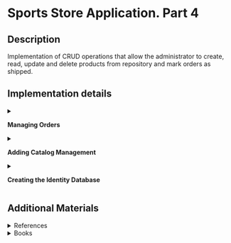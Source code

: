 # Sports Store Application. Part 4

## Description

Implementation of CRUD operations that allow the administrator to create, read, update and delete products from repository and mark orders as shipped.

## Implementation details

<details>
<summary>

**Managing Orders**
</summary>

- Go to the cloned repository of the previous step `Sport Store Application. Part 3`. 

- Switch to the `sports-store-application-4` branch and do a fast-forward merge according to changes from the `main` branch.

```
$ git checkout sports-store-application-4

$ git merge main --ff

```
- Continue your work in Visual Studio or other IDE.

- Build project, run application and request http://localhost:5000/. All functionalities implemented in the previous step should work.

- Create and add to the `AdminController.cs` file to the `Controllers` folder a separate `AdminController` controller class for managing orders shipping and the product catalog.

```
using Microsoft.AspNetCore.Mvc;
using SportsStore.Models;
using SportsStore.Models.Repository;

namespace SportsStore.Controllers
{
    [Route("Admin")]
  ➥public class AdminController : Controller
    {
        private IStoreRepository storeRepository;
        private IOrderRepository orderRepository;

        public AdminController(IStoreRepository storeRepository, IOrderRepository orderRepository) 
            => (this.storeRepository, this.orderRepository) = (storeRepository, orderRepository);

        [Route("Orders")]
        public ViewResult Orders() => View(orderRepository.Orders);

        [Route("Products")]
        public ViewResult Products() => View(storeRepository.Products);
    }
}

```
`In the future a routing attributes will be used to routing support.`

- Add the `AdminNavigationMenuViewComponent.cs` class file to `Components` folder.

```
using Microsoft.AspNetCore.Mvc;

namespace SportsStore.Components
{
  ➥public class AdminNavigationMenuViewComponent : ViewComponent
    {
        public IViewComponentResult Invoke()
        {
            ViewBag.Selection = Request.Path.Value ?? "Products";

            return View(new string[] { "Orders", "Products" });
        }
    }
}
```
- Add the `Default.cshtml` Razor View file to the `Views/Shared/Components/AdminNavigationMenu` folder.

```
@model IEnumerable<string>

<div class="d-grid gap-2">
    @foreach (string category in Model)
    {
        <a class="btn @(((string)ViewBag.Selection).Contains(category) ? "btn-primary" : "btn-outline-secondary")"
           asp-action="@category" asp-controller="Admin">
            @category
        </a>
    }
</div>
```
- To create the Layout Razor View for the administration tools, add to the `Views/Admin` folder a `_AdminLayout.cshtml` Layout Razor View file.  
```
<!DOCTYPE html>
<html>
<head>
    <meta name="viewport" content="width=device-width" />
    <title>SportsStore</title>
    <link href="/lib/bootstrap/css/bootstrap.min.css" rel="stylesheet" />
</head>
<body>
    <div class="bg-info text-white p-2">
        <div class="container-fluid">
            <span class="navbar-brand">SPORTS STORE Administration</span>
        </div>
    </div>
    <div class="container-fluid">
        <div class="row p-2">
            <div class="col-3">
                <vc:admin-navigation-menu />
            </div>
            <div class="col-9">
                @RenderBody()
            </div>
        </div>
    </div>
</body>
</html>
```
- To complete the initial setup, add the views that will provide the administration tools, although they will contain placeholder messages at first. Add a `Orders.cshtml` Razor View file to the `Views/Admin` folder with the content shown below.

```
@model IQueryable<Order>

@{
    Layout = "_AdminLayout";
}

<h4>This is the orders information.</h4>
```
And than add a `Products.cshtml` Razor View file to the `Views/Admin` folder with the content shown below.

```
@model IQueryable<Product>

@{
    Layout = "_AdminLayout";
}

<h4>This is the products information.</h4>

```
- Build project, run application and request http://localhost:5000/Admin/Orders 

![](Images/4.1.png)

and http://localhost:5000/Admin/Products.

![](Images/4.2.png)

- To create a simple administration tool that will let to view the orders that have been received and mark them as shipped, at first change the data model so that adminstator can record which orders have been shipped. Add a `Shipped` property in the `Order` class (the `Order.cs` file in the `Models` Folder).

```
using System.ComponentModel.DataAnnotations;
using Microsoft.AspNetCore.Mvc.ModelBinding;

namespace SportsStore.Models
{
    public class Order
    {
        . . .

        [BindNever]
      ➥public bool Shipped { get; set; }

        . . .
    }
}

```
- To update the database to reflect the addition of the `Shipped` property to the `Order` class, open a new command prompt or PowerShell window, navigate to the SportsStore project folder and run the following command: 

```
dotnet ef migrations add ShippedOrders

```
_The migration will be applied automatically when the application is started and the `SeedData` class calls the `Migrate` method provided by Entity Framework Core._

- Add to `AdminController` class `MarkShipped` action method that will be receive a POST request that specifies the `Id` of an order, which is used to locate the corresponding `Order` object from the repository so that the `Shipped` property can be set to `true` and saved and  `Reset` action method  that will be receive a POST request that specifies the `Id` of an order, which is used to locate the corresponding `Order` object from the repository so that the `Shipped` property can be set to `false` and saved.

```
using Microsoft.AspNetCore.Mvc;
using SportsStore.Models;
using SportsStore.Models.Repository;

namespace SportsStore.Controllers
{
    [Route("Admin")]
    public class AdminController : Controller
    {
        . . .

        [HttpPost]
        [Route("MarkShipped")]
      ➥public IActionResult MarkShipped(int orderId)
        {
            Order? order = orderRepository.Orders.FirstOrDefault(o => o.OrderId == orderId);

            if (order != null)
            {
                order.Shipped = true;
                orderRepository.SaveOrder(order);
            }

            return RedirectToAction("Orders");
        }

        [HttpPost]
        [Route("Reset")]
      ➥public IActionResult Reset(int orderId)
        {
            Order? order = orderRepository.Orders.FirstOrDefault(o => o.OrderId == orderId);

            if (order != null)
            {
                order.Shipped = false;
                orderRepository.SaveOrder(order);
            }

            return RedirectToAction("Orders");
        }
    }
}
```
- To avoid duplicating code and content, create and add to the `Views/Order` folder a `_OrderTable.cshtml` Razor Partial View that displays a table without knowing which category of order it is dealing with the content shown below.

```
@model (IQueryable<Order> Orders, string TableTitle, string ButtonLabel, string CallbackMethodName)

<table class="table table-sm table-striped table-bordered">
    <thead>
        <tr><th colspan="5" class="text-center">@Model.TableTitle</th></tr>
    </thead>
    <tbody>
        @if (Model.Orders.Any())
        {
            @foreach (Order o in Model.Orders)
            {
                <tr>
                    <td>@o.Name</td>
                    <td>@o.Zip</td>
                    <th>Product</th>
                    <th>Quantity</th>
                    <td>
                        <form asp-action=@Model.CallbackMethodName method="post">
                            <input type="hidden" name="OrderId" value="@o.OrderId" />
                            <button type="submit" class="btn btn-sm btn-danger">
                                @Model.ButtonLabel
                            </button>
                        </form>
                    </td>
                </tr>
                @foreach (CartLine line in o.Lines)
                {
                    <tr>
                        <td colspan="2"></td>
                        <td>@line.Product.Name</td>
                        <td>@line.Quantity</td>
                        <td></td>
                    </tr>
                }
            }
        }
        else
        {
            <tr><td colspan="5" class="text-center">No Orders</td></tr>
        }
    </tbody>
</table>
```
- Change a `Orders.cshtml` Razor View that gets the `Order` data from the database and uses the `_OrderTable.cshtml` Razor Partial View to display it to the user

```
  @model IQueryable<Order>
  
  @{
      Layout = "_AdminLayout";
      var unshippedOrders = Model.Where(o => !o.Shipped);
      var shippedOrders = Model.Where(o => o.Shipped);
  }
  
➥<partial name="_OrderTable" model='(unshippedOrders, "Unshipped Orders", "Ship", "MarkShipped")' />
➥<partial name="_OrderTable" model='(shippedOrders, "Shipped Orders", "Reset", "Reset")' />
  
  <form asp-action="Orders" method="post">
      <button class="btn btn-info">Refresh Data</button>
  </form>
```
- To see your changes, build project, run application and request http://localhost:5000/Admin/Orders.

![](Images/4.3.png)

- To see the new features, request http://localhost:5000, and create an order. Once you have at least one order in the database, request http://localhost:5000/Admin/Orders, and you will see a summary of the order you created displayed in the `Unshipped Orders table`. Click the `Ship` button, and the order will be updated and moved to the `Shipped Orders table`, as shown below.

![](Images/4.4.png)

![](Images/4.5.png)

Click the `Reset` button, and the order will be updated and moved to the `Unshipped Orders table`, as shown below.

![](Images/4.6.png)

- Add and view changes and than commit.

```
$ git status
$ git add *.cs *.cshtml *.csproj
$ git diff --staged
$ git commit -m "Managing Orders."

```
</details>

<details>
<summary>

**Adding Catalog Management**

</summary>

- To add the features that allow a administrator to create, modify and delete products add new methods to the `IStoreRepository` interface.

```
namespace SportsStore.Models.Repository
{
    public interface IStoreRepository
    {
        IQueryable<Product> Products { get; }

      ➥void SaveProduct(Product p);

      ➥void CreateProduct(Product p);

      ➥void DeleteProduct(Product p);
    }
}

```
- Add implementation of this methods in the `EFStoreRepository` class.

```
namespace SportsStore.Models.Repository
{
    public class EFStoreRepository : IStoreRepository
    {
        private StoreDbContext context;

        public EFStoreRepository(StoreDbContext ctx)
        {
            this.context = ctx;
        }

        public IQueryable<Product> Products => this.context.Products;

      ➥public void CreateProduct(Product product)
        {
            context.Add(product);
            context.SaveChanges();
        }

      ➥public void DeleteProduct(Product product)
        {
            context.Remove(product);
            context.SaveChanges();
        }

      ➥public void SaveProduct(Product product)
        {
            if (product.ProductId == 0)
            {
                context.Products.Add(product);
            }
            else
            {
                Product? dbEntry = context.Products?.FirstOrDefault(p => p.ProductId == product.ProductId);

                if (dbEntry != null)
                {
                    dbEntry.Name = product.Name;
                    dbEntry.Description = product.Description;
                    dbEntry.Price = product.Price;
                    dbEntry.Category = product.Category;
                }
            }

            context.SaveChanges();
        }
    }
}

```
- To validate the values the user provides when editing or creating `Product` objects, add validation attributes to the `Product` data model class.

```
using System.ComponentModel.DataAnnotations;
using System.ComponentModel.DataAnnotations.Schema;

namespace SportsStore.Models
{
    public class Product
    {
        public long ProductId { get; set; }

      ➥[Required(ErrorMessage = "Please enter a product name")]
        public string Name { get; set; } = string.Empty;

      ➥[Required(ErrorMessage = "Please enter a description")]
        public string Description { get; set; } = string.Empty;

      ➥[Required]
      ➥[Range(0.01, double.MaxValue, ErrorMessage = "Please enter a positive price")]
        [Column(TypeName = "decimal(8, 2)")]
        public decimal Price { get; set; }

      ➥[Required(ErrorMessage = "Please specify a category")]
        public string Category { get; set; } = string.Empty;
    }
}

```
- To provide the administrator a table of products with links to check, edit and delete, replace the contents of the `Products.cshtml` Razor View file with those shown below.

```
@model IQueryable<Product>

@{
    Layout = "_AdminLayout";
}

<table class="table table-sm table-striped table-bordered">
    <thead>
        <tr>
            <th>Id</th>
            <th>Name</th>
            <th>Category</th>
            <th>Price</th>
            <td />
        </tr>
    </thead>
    <tbody>
        @if (Model?.Count() > 0)
        {
            @foreach (Product p in Model)
            {
                <tr>
                    <td>@p.ProductId</td>
                    <td>@p.Name</td>
                    <td>@p.Category</td>
                    <td>@p.Price.ToString("c")</td>
                    <td>
                        <a class="btn btn-info btn-sm" asp-controller="Admin" asp-action="Details" asp-route-productId="@p.ProductId">
                            Details
                        </a>
                        <a class="btn btn-warning btn-sm" asp-controller="Admin" asp-action="Edit" asp-route-productId="@p.ProductId">
                            Edit
                        </a>
                        <a class="btn btn-danger btn-sm" asp-controller="Admin" asp-action="Delete" asp-route-productId="@p.ProductId">
                            Delete
                        </a>
                    </td>
                </tr>
            }
        }
        else
        {
            <tr>
                <td colspan="5" class="text-center">No Products</td>
            </tr>
        }
    </tbody>
</table>

<a class="btn btn-primary" asp-controller="Admin" asp-action="Create">Create</a>    
```

- Restart ASP.NET Core and request http://localhost:5000/Admin/Products

![](Images/4.7.png)

- To display all the fields for a single `Product` object add an `Details` action method in the `AdminController` class.

```
using Microsoft.AspNetCore.Mvc;
using SportsStore.Models;
using SportsStore.Models.Repository;

namespace SportsStore.Controllers
{
    [Route("Admin")]
    public class AdminController : Controller
    {
        . . .
        [Route("Admin/Details/{productId:int}")]
      ➥public ViewResult Details(int productId)
            => View(storeRepository.Products.FirstOrDefault(p => p.ProductId == productId));
        . . .
}
```
Add a `Details.cshtml` Razor View file to the `Views/Admin` folder.

```
@model SportsStore.Models.Product?

@{
    Layout = "_AdminLayout";
}

<h3 class="bg-info text-white text-center p-1">Details</h3>

<table class="table table-sm table-bordered table-striped">
    <tbody>
        <tr>
            <th>Id</th>
            <td>@Model?.ProductId</td>
        </tr>
        <tr>
            <th>Name</th>
            <td>@Model?.Name</td>
        </tr>
        <tr>
            <th>Description</th>
            <td>@Model?.Description</td>
        </tr>
        <tr>
            <th>Category</th>
            <td>@Model?.Category</td>
        </tr>
        <tr>
            <th>Price</th>
            <td>@Model?.Price.ToString("C")</td>
        </tr>
    </tbody>
</table>

<a class="btn btn-warning" asp-controller="Admin" asp-action="Edit" asp-route-productId="@Model?.ProductId">Edit</a>
<a class="btn btn-secondary" asp-controller="Admin" asp-action="Products">Back</a>
```
- Restart ASP.NET Core, request http://localhost:5000/Admin/Products and click `Details` link for some product.

![](Images/4.8.png)

- To implement the abilities to edit and to create of a single `Product` object, add the `Edit` and `Create` action methods accordingly in the `AdminController` class.
```
[Route("Admin")]
public class AdminController : Controller
{
    . . .

    [Route("Products/Edit/{productId:long}")]
  ➥public ViewResult Edit(int productId)
    {
        return View(storeRepository.Products.FirstOrDefault(p => p.ProductId == productId));
    }

    [HttpPost]
    [Route("Products/Edit/{productId:long}")]
  ➥public IActionResult Edit(Product product)
    {
        if (ModelState.IsValid)
        {
            storeRepository.SaveProduct(product);
            return RedirectToAction("Products");
        }

        return View(product);
    }

    [Route("Products/Create")]
  ➥public ViewResult Create()
    {
        return View(new Product());
    }

    [HttpPost]
    [Route("Products/Create")]
  ➥public IActionResult Create(Product product)
    {
        if (ModelState.IsValid)
        {
            storeRepository.SaveProduct(product);
            return RedirectToAction("Products");
        }

        return View(product);
    }
}
```
- To support the operations to create and edit data, add a `_Editor.cshtml` Razor Partial View file to the `Views/Admin` folder.

```
@model (Product Product, string ThemeColor, string TitleText, string CallbackMethodName)

@{
    Product product = Model.Product;
}

<h3 class="bg-@Model.ThemeColor text-white text-center p-1">@Model.TitleText a Product</h3>
<div class="row">
    <div class="col-md-4">
        <form asp-action="@Model.CallbackMethodName" asp-controller="Admin" method="post">
            <div asp-validation-summary="ModelOnly" class="text-danger"></div>
            @if (product.ProductId != 0)
            {
                <div class="form-group">
                    <label asp-for="@product.ProductId" class="control-label"></label>
                    <input asp-for="@product.ProductId" class="form-control" readonly/>
                </div>
            }
            <div class="form-group">
                <label asp-for="@product.Name" class="control-label"></label>
                <input asp-for="@product.Name" class="form-control" />
                <span asp-validation-for="@product.Name" class="text-danger"></span>
            </div>
            <div class="form-group">
                <label asp-for="@product.Description" class="control-label"></label>
                <input asp-for="@product.Description" class="form-control" />
                <span asp-validation-for="@product.Description" class="text-danger"></span>
            </div>
            <div class="form-group">
                <label asp-for="@product.Price" class="control-label"></label>
                <input asp-for="@product.Price" class="form-control" />
                <span asp-validation-for="@product.Price" class="text-danger"></span>
            </div>
            <div class="form-group">
                <label asp-for="@product.Category" class="control-label"></label>
                <input asp-for="@product.Category" class="form-control" />
                <span asp-validation-for="@product.Category" class="text-danger"></span>
            </div>
            <div class="mt-2">
                <button type="submit" class="btn btn-@Model.ThemeColor">Save</button>
                <a class="btn btn-secondary" asp-controller="Admin" asp-action="Products">Cancel</a>
            </div>
        </form>
    </div>
</div>
```

- To see the editor work, restart ASP.NET Core, request http://localhost:5000/Admin/Products, and click the `Edit` button
  
![](Images/4.9.png)  

or request http://localhost:5000/Admin/Products, and click the `Create` button.
  
![](Images/4.10.png)   

- Click the `Save` button without filling out the form fields, and you will see the validation errors that Razor produces automatically, as shown below.

![](Images/4.11.png)

- Fill out the form and click `Save` again, and you will see the product you created displayed in the table.

![](Images/4.12.png)

- In order the application to perform client-side validation based on the data annotations applied to the domain model class add the JavaScript libraries that provide the client-side feature to the application. To install the [client-side](https://docs.microsoft.com/en-us/aspnet/core/client-side/libman/libman-cli?view=aspnetcore-3.1) package, use a PowerShell command prompt to run the following commands (or use [Visual Studio possibilities](https://docs.microsoft.com/en-us/aspnet/core/client-side/libman/libman-vs?view=aspnetcore-6.0))

```
libman install jquery@3.6.1 -d wwwroot/lib/jquery
libman install jquery-validate@1.19.5 -d wwwroot/lib/jquery-validate
libman install jquery-validation-unobtrusive@4.0.0 -d wwwroot/lib/jquery-validationunobtrusive
```
The `libman.json` file looks like this.

```
{
  "version": "1.0",
  "defaultProvider": "cdnjs",
  "libraries": [
    {
      "library": "bootstrap@5.2.0",
      "destination": "wwwroot/lib/bootstrap"
    },
    {
      "provider": "cdnjs",
      "library": "font-awesome@6.1.2",
      "destination": "wwwroot/lib/font-awesome/"
    },
    {
      "provider": "cdnjs",
      "library": "jquery@3.6.1",
      "destination": "wwwroot/lib/jquery/"
    },
    {
      "provider": "cdnjs",
      "library": "jquery-validate@1.19.5",
      "destination": "wwwroot/lib/jquery-validate/"
    },
    {
      "provider": "cdnjs",
      "library": "jquery-validation-unobtrusive@4.0.0",
      "destination": "wwwroot/lib/jquery-validation-unobtrusive/"
    }
  ]
}
```
- Add `script` tag and `Scripts` Razor Section to the `_AdminLayout` Layout Razor View.

```
  <!DOCTYPE html>
  <html>
  . . .
  
➥<script src="~/lib/jquery/dist/jquery.min.js"></script>
➥@await RenderSectionAsync("Scripts", required: false)
  
  </body>
  </html>
```
- Add `_ValidationScriptsPartial.cshtml` Razor Partial View file to the `Views/Shared` folder.

```
<script src="~/lib/jquery-validation/dist/jquery.validate.min.js"></script>
<script src="~/lib/jquery-validation-unobtrusive/jquery.validate.unobtrusive.min.js"></script>
```

- Call `_ValidationScriptsPartial` Razor Partial View in the `Create` Razor View

```
  @model SportsStore.Models.Product
  
  @{
      Layout = "_AdminLayout";
  }
  
  <partial name="_Editor" model='(@Model, "primary", "Create" , "Create")' />
  
  @section Scripts
  {
    ➥<partial name="_ValidationScriptsPartial" />
  }
```
and `Edit` Razor View.

```
  @model SportsStore.Models.Product
  
  @{
      Layout = "_AdminLayout";
  }
  
  <partial name="_Editor" model='(@Model, "warning", "Edit" , "Edit")' />
  
  @section Scripts
  {
    ➥<partial name="_ValidationScriptsPartial" />
  }
```
- To test the client-side validation feature, restart ASP.NET Core, request http://localhost:5000/Admin/Products, and click the `Create` or `Edit` button. The error message looks like the ones generated by server-side validation, but if you enter text into the field, you will see the error message disappear immediately as the JavaScript code responds to the user interaction.
  
![](Images/4.13.png)  

- To support delete operation add `Delete` and `DeleteProduct` action methods to the `AdminController` controller.

```
using Microsoft.AspNetCore.Mvc;
using SportsStore.Models;
using SportsStore.Models.Repository;

namespace SportsStore.Controllers
{
    [Route("Admin")]
    public class AdminController : Controller
    {
        . . .

        [Route("Products/Delete/{productId:long}")]
      ➥public IActionResult Delete(int productId)
            => View(storeRepository.Products.FirstOrDefault(p => p.ProductId == productId));

        [HttpPost]
        [Route("Products/Delete/{productId:long}")]
      ➥public IActionResult DeleteProduct(int productId)
        {
            var product = storeRepository.Products.FirstOrDefault(p => p.ProductId == productId);
            storeRepository.DeleteProduct(product);
            return RedirectToAction("Products");
        }
    }
}

```
- To avoid duplicating code and content for delete and details operations add to the `Views/Admin` folder a `_ProductInfo.cshtml` Razor Partial View that displays information about a single `Product` object.

```
@model SportsStore.Models.Product?

<table class="table table-sm table-bordered table-striped">
    <tbody>
    <tr>
        <th>Id</th>
        <td>@Model?.ProductId</td>
    </tr>
    <tr>
        <th>Name</th>
        <td>@Model?.Name</td>
    </tr>
    <tr>
        <th>Description</th>
        <td>@Model?.Description</td>
    </tr>
    <tr>
        <th>Category</th>
        <td>@Model?.Category</td>
    </tr>
    <tr>
        <th>Price</th>
        <td>@Model?.Price.ToString("C")</td>
    </tr>
    </tbody>
</table>
```
- Change `Details.cshtml` Razor View file.

```
  @model SportsStore.Models.Product?
  
  @{
      Layout = "_AdminLayout";
  }
  
  <h3 class="bg-info text-white text-center p-1">Details</h3>
  
➥<partial name="_ProductInfo" model="@Model" />
  
  <a class="btn btn-warning" asp-controller="Admin" asp-action="Edit" asp-route-productId="@Model?.ProductId">Edit</a>
  <a class="btn btn-secondary" asp-controller="Admin" asp-action="Products">Back</a>
```
- Add `Delete.cshtml` Razor View to the `Views/Admin` folder.

```
  @model SportsStore.Models.Product
  
  @{
      Layout = "_AdminLayout";
  }
  
  <h3 class="bg-danger text-white text-center p-1">Are you sure you want to delete this?</h3>
  
  <partial name="_ProductInfo" model="@Model" />
  
  <form asp-action="Delete" asp-controller="Admin" method="post">
      <input type="submit" class="btn btn-danger" value="Delete" />
      <a class="btn btn-secondary" asp-controller="Admin" asp-action="Products">Back</a>
  </form>
```
-  Restart ASP.NET Core, request http://localhost:5000/Admin/Products, and click a `Delete` button to remove an object from the database.

![](Images/4.14.png)

- Add and view changes and than commit.

```
$ git status
$ git add *.cs *.cshtml *.json *.csproj
$ git diff --staged
$ git commit -m "Adding Catalog Management."
```
</details>

<details>
<summary>

**Creating the Identity Database**
</summary>

- To add the package that contains the ASP.NET Core Identity support for Entity Framework Core, use a PowerShell command prompt to run the command shown below in the `SportsStore` folder.

```
dotnet add package Microsoft.AspNetCore.Identity.EntityFrameworkCore --version 6.0.0
```
- Create a database context file that will act as the bridge between the database and the `Identity` model objects it provides access to. Add a class file called `AppIdentityDbContext.cs` to the `Models` folder and used it to define the class shown below.

```
using Microsoft.AspNetCore.Identity;
using Microsoft.AspNetCore.Identity.EntityFrameworkCore;
using Microsoft.EntityFrameworkCore;

namespace SportsStore.Models
{
  ➥public class AppIdentityDbContext : IdentityDbContext<IdentityUser>
    {
        public AppIdentityDbContext(DbContextOptions<AppIdentityDbContext> options)
            : base(options) { }
    }
}
```
- Add the `"IdentityConnection": "Server=(localdb)\\MSSQLLocalDB;Database=Identity;MultipleActiveResultSets=true"` connection string to the `appsettings.json` file of the `SportsStore` project.

```
{
  "Logging": {
    "LogLevel": {
      "Default": "Information",
      "Microsoft.AspNetCore": "Warning"
    }
  },
  "AllowedHosts": "*",
  "ConnectionStrings": {
    "SportsStoreConnection": "Server=(localdb)\\MSSQLLocalDB;Database=SportsStoreDb;MultipleActiveResultSets=true",
  ➥"IdentityConnection": "Server=(localdb)\\MSSQLLocalDB;Database=Identity;MultipleActive,ResultSets=true"
  }
}
```
- Configure Identity in the `Program.cs` file. 

```
  using Microsoft.EntityFrameworkCore;
  using SportsStore.Models;
  using SportsStore.Models.Repository;
  using Microsoft.AspNetCore.Identity;
  
  . . .

  builder.Services.AddSingleton<IHttpContextAccessor, HttpContextAccessor>();
  
➥builder.Services.AddDbContext<AppIdentityDbContext>(options => options.UseSqlServer(builder.Configuration["ConnectionStrings:IdentityConnection"]));
➥builder.Services.AddIdentity<IdentityUser, IdentityRole>().AddEntityFrameworkStores<AppIdentityDbContext>();
  
  var app = builder.Build();
  
  . . .
  app.UseStaticFiles();
  app.UseSession();
  
➥app.UseAuthentication();
➥app.UseAuthorization();
  
  app.MapControllerRoute(
      "categoryPage",
      "Products/{category}/Page{productPage:int}",
      new { Controller = "Home", action = "Index" });
  
  . . .
  
  app.Run();
```
The Entity Framework Core configuration has been extended to register a `AppIdentityDbContext` context class and use the `AddIdentity` method to configure identity services using built-in classes to represent users and roles. Calling the `UseAuthentication` and `UseAuthorization` methods is necessary to set up intermediate components that implement the security policy.

- To define the schema and apply it to the databa use the Entity Framework Core migrations feature. 

```
dotnet ef migrations add Initial --context AppIdentityDbContext

```
Once Entity Framework Core has generated the initial migration, run the following command in the `SportsStore` folder to create the database and apply the migration.

```
dotnet ef database update --context AppIdentityDbContext

```
The result is a new LocalDB database called `Identity` that you can inspect, for example, using the Visual Studio SQL Server Object Explorer.

- To explicitly create the `Admin` user by seeding the database when the application starts add a class file called `IdentitySeedData.cs` to the `Models` folder and defined the `IdentitySeedData` static class shown below.

```
using Microsoft.AspNetCore.Identity;
using Microsoft.EntityFrameworkCore;

namespace SportsStore.Models
{
  ➥public static class IdentitySeedData
    {
        private const string adminUser = "Admin";
        private const string adminPassword = "Secret123$";

        public static async void EnsurePopulated(IApplicationBuilder app)
        {
            AppIdentityDbContext context = app.ApplicationServices
                .CreateScope().ServiceProvider
                .GetRequiredService<AppIdentityDbContext>();

            if (context.Database.GetPendingMigrations().Any())
            {
                context.Database.Migrate();
            }

            UserManager<IdentityUser> userManager = app.ApplicationServices
                .CreateScope().ServiceProvider
                .GetRequiredService<UserManager<IdentityUser>>();

            IdentityUser user = await userManager.FindByNameAsync(adminUser);

            if (user is null)
            {
                user = new IdentityUser("Admin")
                {
                    Email = "admin@example.com", 
                    PhoneNumber = "555-1234"
                };

                await userManager.CreateAsync(user, adminPassword);
            }
        }
    }
}

```
This code ensures the database is created and up-to-date and uses the `UserManager<T>` class, which is provided as a service by ASP.NET Core Identity for managing users. The database is searched for the `Admin` user account, which is created—with a password of `Secret123$` — if it is not present. Do not change the hard-coded password in this example because Identity has a validation policy that requires passwords to contain a number and range of characters. 

- To ensure that the Identity database is seeded when the application starts, add the `IdentitySeedData.EnsurePopulated(app)` statement shown below to the `Program.cs` file.

```
  . . .
  SeedData.EnsurePopulated(app);
➥IdentitySeedData.EnsurePopulated(app);
  
  app.Run();
```
_If you need to reset the Identity database, then run the following command:_

```
dotnet ef database drop --force --context AppIdentityDbContext

```
_Restart the application, and the database will be re-created and populated with seed data._

- To restrict access to the administrative actions in the `AdminController` use the `Authorize` attribute.

``` 
➥[Authorize]
  [Route("Admin")]
  public class AdminController : Controller
  {
      . . .
  }
```
When an unauthenticated user sends a request that requires authorization, the user is redirected to the `/Account/Login` URL, which the application can use to prompt the user for their credentials.

- To implement basic authorization policy add to the `SportsStore/Models/ViewModels` folder a `LoginViewModel.cs` class file that presents the user’s credentials.

```
using System.ComponentModel.DataAnnotations;

namespace SportsStore.Models.ViewModels
{
  ➥public class LoginViewModel
    {
        [Required]
        public string? Name { get; set; }

        [Required]
        public string? Password { get; set; }

        public string ReturnUrl { get; set; } = "/";
    }
}
```
- Than add `AccountController` class (to the `AccountController.cs` file to the `SportsStore/Controllers` folder)

```
using Microsoft.AspNetCore.Authorization;
using Microsoft.AspNetCore.Identity;
using Microsoft.AspNetCore.Mvc;
using SportsStore.Models.ViewModels;

namespace SportsStore.Controllers
{
    [Authorize]
    [Route("Account")]
    
  ➥public class AccountController : Controller
    {
        private UserManager<IdentityUser> userManager;
        private SignInManager<IdentityUser> signInManager;

        public AccountController(UserManager<IdentityUser> userManager, SignInManager<IdentityUser> signInManager)
        {
            this.userManager = userManager;
            this.signInManager = signInManager;
        }

        [Route("Login")]
        [AllowAnonymous]
        public ViewResult Login(string returnUrl = "/")
        {
            return View(new LoginViewModel
            {
                ReturnUrl = returnUrl
            });
        }

        [HttpPost]
        [Route("Login")]
        [AllowAnonymous]
        [ValidateAntiForgeryToken]
        public async Task<IActionResult> Login(LoginViewModel loginViewModel)
        {
            if (ModelState.IsValid)
            {
                IdentityUser user = await userManager.FindByNameAsync(loginViewModel.Name);
                
                if (user != null)
                {
                    await signInManager.SignOutAsync();

                    if ((await signInManager.PasswordSignInAsync(user, loginViewModel.Password, false, false)).Succeeded)
                    {
                        return RedirectToAction("Products", "Admin");
                    }
                }

                ModelState.AddModelError(string.Empty, "Invalid name or password.");
            }

            return View(loginViewModel);
        }

        [Route("Logout")]
        public async Task<IActionResult> Logout(string returnUrl = "/")
        {
            await signInManager.SignOutAsync();
            return RedirectToAction("Login", returnUrl);
        }
    }
}

```
- To provide the `Login` action method with a view to render, created the `Views/Account` folder and added a `Login.cshtml` Razor View file with the content shown below.

```
@model SportsStore.Models.ViewModels.LoginViewModel

@{
    Layout = null;
}

<!DOCTYPE html>
<html>
<head>
    <meta name="viewport" content="width=device-width" />
    <title>SportsStore</title>
    <link href="/lib/bootstrap/css/bootstrap.min.css" rel="stylesheet" />
</head>
<body>
<div class="bg-info text-white p-2">
        <span class="navbar-brand m-lg-2">SPORTS STORE</span>
    </div>
    <div class="row">
        <div class="col-md-4">
            <form asp-action="Login" asp-controller="Account" method="post">
                <div asp-validation-summary="ModelOnly" class="text-danger"></div>
                <div class="form-group">
                    <label asp-for="Name" class="control-label"></label>
                    <input asp-for="Name" class="form-control" />
                    <span asp-validation-for="Name" class="text-danger"></span>
                </div>
                <div class="form-group">
                    <label asp-for="Password" class="control-label"></label>
                    <input asp-for="Password" type="password" class="form-control" />
                    <span asp-validation-for="Password" class="text-danger"></span>
                </div>
                <div class="form-group">
                    <input asp-for="ReturnUrl" type="hidden" class="form-control" />
                </div>
                <div class="form-group">
                    <button class="btn btn-primary mt-2" type="submit">Log In</button>
                </div>
            </form>
        </div>
    </div>
</body>
</html>

```
- The final step is a change to the shared administration layout to add a button that will log out the current user by sending a request to the `Logout` action, as shown below. This is a useful feature that makes it easier to test the application, without which you would need to clear the browser’s cookies to return to the unauthenticated state. Add a `Logout` Button in the `_AdminLayout.html` Razor View file in the `SportsStore/Views/Admin` folder.

```
<!DOCTYPE html>
<html>
<head>
    <meta name="viewport" content="width=device-width" />
    <title>SportsStore</title>
    <link href="/lib/bootstrap/css/bootstrap.min.css" rel="stylesheet" />
</head>
<body>
    <div class="bg-info text-white p-2">
        <div class="container-fluid">
            <div class="row">
                <div class="col">
                    <span class="navbar-brand ml-2">SPORTS STORE Administration</span>
                </div>
                <div class="col-2 text-right">
                    <a class="btn btn-sm btn-primary" asp-controller="Account" asp-action="Login">Log Out</a>
                </div>
            </div>
        </div>
    </div>
    . . .
</html>
```
- At the moment, the application is configured to use the developer-friendly error pages, which provide helpful information when a problem occurs. This is not information that end users should see, so add a `Error.cshtml` Razor View file to the `Views/Shared` folder with the content shown below.

```
@{
    Layout = null;
}

<!DOCTYPE html>
<html>
<head>
    <meta name="viewport" content="width=device-width" />
    <link href="/lib/bootstrap/css/bootstrap.min.css" rel="stylesheet" />
    <title>Error</title>
</head>
<body class="text-center">
    <h2 class="text-danger">Error.</h2>
    <h3 class="text-danger">An error occurred while processing your request.</h3>
</body>
</html>
```
- Than add `Error` action method to the `HomeController` class.

```
using System.Diagnostics;
using Microsoft.AspNetCore.Mvc;
using SportsStore.Models.Repository;
using SportsStore.Models.ViewModels;

namespace SportsStore.Controllers
{
    public class HomeController : Controller
    {

        . . .
        
        [ResponseCache(Duration = 0, Location = ResponseCacheLocation.None, NoStore = true)]
      ➥public IActionResult Error()
        {
            return View();
        }
    }
}
```
- Configure Error Handling in the `Program.cs` file.

```
  using Microsoft.EntityFrameworkCore;
  using SportsStore.Models;
  using SportsStore.Models.Repository;
  using Microsoft.AspNetCore.Identity;
  
  var builder = WebApplication.CreateBuilder(args);
  
  builder.Services.AddControllersWithViews();
  
  builder.Services.AddDbContext<StoreDbContext>(opts =>
  {
      opts.UseSqlServer(builder.Configuration["ConnectionStrings:SportsStoreConnection"]);
  });
  
  builder.Services.AddScoped<IStoreRepository, EFStoreRepository>();
  builder.Services.AddScoped<IOrderRepository, EFOrderRepository>();
  builder.Services.AddDistributedMemoryCache();
  builder.Services.AddSession();
  builder.Services.AddScoped<Cart>(SessionCart.GetCart);
  builder.Services.AddSingleton<IHttpContextAccessor, HttpContextAccessor>();
  
  builder.Services.AddDbContext<AppIdentityDbContext>(options => options.UseSqlServer(builder.Configuration["ConnectionStrings:IdentityConnection"]));
  builder.Services.AddIdentity<IdentityUser, IdentityRole>().AddEntityFrameworkStores<AppIdentityDbContext>();
  
  var app = builder.Build();
  
➥if (app.Environment.IsProduction())
  {
      app.UseExceptionHandler("/Error");
  }
  
  app.UseStatusCodePages();
  app.UseStaticFiles();
  app.UseSession();
  
  app.UseAuthentication();
  app.UseAuthorization();
  
  app.MapControllerRoute(
      "categoryPage",
      "Products/{category}/Page{productPage:int}",
      new { Controller = "Home", action = "Index" });
  
  app.MapControllerRoute(
      "shoppingCart",
      "Cart",
      new { Controller = "Cart", action = "Index" });
  
  app.MapControllerRoute(
      "category",
      "Products/{category}",
      new { Controller = "Home", action = "Index", productPage = 1 });
  
  app.MapControllerRoute(
      "pagination",
      "Products/Page{productPage:int}",
      new { Controller = "Home", action = "Index", productPage = 1 });
  
  app.MapControllerRoute(
      "default",
      "/",
      new { Controller = "Home", action = "Index" });
  
  app.MapControllerRoute(
      "checkout",
      "Checkout",
      new { Controller = "Order", action = "Checkout" });
  
  app.MapControllerRoute(
      "remove",
      "Remove",
      new { Controller = "Cart", action = "Remove" });
  
➥app.MapControllerRoute(
      "error",
      "Error",
      new { Controller = "Home", action = "Error" });
  
  SeedData.EnsurePopulated(app);
  IdentitySeedData.EnsurePopulated(app);
  
  app.Run();
```
_To see error handling change the runtime environment on `Production`._

- Add and view changes and than commit.

```
$ git status
$ git add *.cs *.csproj *.cshtml *.json
$ git diff --staged
$ git commit -m "Creating the Identity Database."
```
- Push the local branch to the remote branch.

```
$ git push --set-upstream origin sports-store-application-4

```
- Switch to the `main` branch and do a merge according to changes from the `sports-store-application-4` branch.

```
$ git checkout main
$ git merge sports-store-application-4
```
- Push the changes from the local `main` branch to the remote branch.

```
$ git push

```
</details>

## Additional Materials

<details><summary>References
</summary> 

1. [Minimal APIs overview](https://docs.microsoft.com/en-us/aspnet/core/fundamentals/minimal-apis?view=aspnetcore-6.0)
1. [Get started with ASP.NET Core MVC](https://docs.microsoft.com/en-us/aspnet/core/tutorials/first-mvc-app/start-mvc?view=aspnetcore-6.0&tabs=visual-studio)
1. [Controllers](https://jakeydocs.readthedocs.io/en/latest/mvc/controllers/index.html)
1. [Views](https://jakeydocs.readthedocs.io/en/latest/mvc/views/index.html)
1. [Models](https://jakeydocs.readthedocs.io/en/latest/mvc/models/index.html)
1. [ASP.NET Core MVC with EF Core - tutorial series](https://docs.microsoft.com/en-us/aspnet/core/data/ef-mvc/?view=aspnetcore-6.0)
1. [Persist and retrieve relational data with Entity Framework Core](https://docs.microsoft.com/en-us/learn/modules/persist-data-ef-core/?view=aspnetcore-6.0)

</details>

<details><summary>Books
</summary> 

1. [Pro ASP.NET Core 6. Develop Cloud-Ready Web Applications Using MVC, Blazor, and Razor Pages 9th ed. Edition by Adam Freeman](https://www.amazon.com/Pro-ASP-NET-Core-Cloud-Ready-Applications/dp/1484279565/). Part I. Chapeter 10. SportsStore: Administration.
1. [Pro ASP.NET Core 6. Develop Cloud-Ready Web Applications Using MVC, Blazor, and Razor Pages 9th ed. Edition by Adam Freeman](https://www.amazon.com/Pro-ASP-NET-Core-Cloud-Ready-Applications/dp/1484279565/). Part I. Chapeter 11. SportsStore: Security and Deployment.
1. [Pro ASP.NET Core 6. Develop Cloud-Ready Web Applications Using MVC, Blazor, and Razor Pages 9th ed. Edition by Adam Freeman](https://www.amazon.com/Pro-ASP-NET-Core-Cloud-Ready-Applications/dp/1484279565/). Part II. Chapeter 13. Using URL Routing.
1. [Pro ASP.NET Core 6. Develop Cloud-Ready Web Applications Using MVC, Blazor, and Razor Pages 9th ed. Edition by Adam Freeman](https://www.amazon.com/Pro-ASP-NET-Core-Cloud-Ready-Applications/dp/1484279565/). Part II. Chapeter 14. Using Dependency Injection.
1. [Pro ASP.NET Core 6. Develop Cloud-Ready Web Applications Using MVC, Blazor, and Razor Pages 9th ed. Edition by Adam Freeman](https://www.amazon.com/Pro-ASP-NET-Core-Cloud-Ready-Applications/dp/1484279565/). Part II. Chapeter 15. Using the Platform Features. Part 1.
1. [Pro ASP.NET Core 6. Develop Cloud-Ready Web Applications Using MVC, Blazor, and Razor Pages 9th ed. Edition by Adam Freeman](https://www.amazon.com/Pro-ASP-NET-Core-Cloud-Ready-Applications/dp/1484279565/). Part II. Chapeter 16. Using the Platform Features. Part 2.
1. [Pro ASP.NET Core 6. Develop Cloud-Ready Web Applications Using MVC, Blazor, and Razor Pages 9th ed. Edition by Adam Freeman](https://www.amazon.com/Pro-ASP-NET-Core-Cloud-Ready-Applications/dp/1484279565/). Part II. Chapeter 17. Working with Data.
1. [Pro ASP.NET Core 6. Develop Cloud-Ready Web Applications Using MVC, Blazor, and Razor Pages 9th ed. Edition by Adam Freeman](https://www.amazon.com/Pro-ASP-NET-Core-Cloud-Ready-Applications/dp/1484279565/). Part III. Chapeter 21. Using Controllers with Views. Part 1.
1. [Pro ASP.NET Core 6. Develop Cloud-Ready Web Applications Using MVC, Blazor, and Razor Pages 9th ed. Edition by Adam Freeman](https://www.amazon.com/Pro-ASP-NET-Core-Cloud-Ready-Applications/dp/1484279565/). Part III. Chapeter 22. Using Controllers with Views. Part 2.
1. [Pro ASP.NET Core 6. Develop Cloud-Ready Web Applications Using MVC, Blazor, and Razor Pages 9th ed. Edition by Adam Freeman](https://www.amazon.com/Pro-ASP-NET-Core-Cloud-Ready-Applications/dp/1484279565/). Part III. Chapeter 24. Using View Components.
1. [Pro ASP.NET Core 6. Develop Cloud-Ready Web Applications Using MVC, Blazor, and Razor Pages 9th ed. Edition by Adam Freeman](https://www.amazon.com/Pro-ASP-NET-Core-Cloud-Ready-Applications/dp/1484279565/). Part III. Chapeter 28. Using Model Binding.
1. [Pro ASP.NET Core 6. Develop Cloud-Ready Web Applications Using MVC, Blazor, and Razor Pages 9th ed. Edition by Adam Freeman](https://www.amazon.com/Pro-ASP-NET-Core-Cloud-Ready-Applications/dp/1484279565/). Part III. Chapeter 29. Using Model Validation.
1. [Pro ASP.NET Core 6. Develop Cloud-Ready Web Applications Using MVC, Blazor, and Razor Pages 9th ed. Edition by Adam Freeman](https://www.amazon.com/Pro-ASP-NET-Core-Cloud-Ready-Applications/dp/1484279565/). Part III. Chapeter 30. Using Filters.
1. [Pro ASP.NET Core 6. Develop Cloud-Ready Web Applications Using MVC, Blazor, and Razor Pages 9th ed. Edition by Adam Freeman](https://www.amazon.com/Pro-ASP-NET-Core-Cloud-Ready-Applications/dp/1484279565/). Part IV. Chapeter 38. Using ASP.NET Core Identity.

</details>
